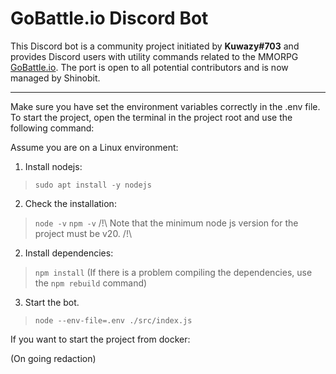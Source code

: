 # GoBattle.io Discord Bot

This Discord bot is a community project initiated by __Kuwazy#703__ and provides Discord users with utility commands related to the MMORPG [GoBattle.io](https://gobattle.io/).
The port is open to all potential contributors and is now managed by Shinobit.

-----------------

Make sure you have set the environment variables correctly in the .env file.
To start the project, open the terminal in the project root and use the following command:

Assume you are on a Linux environment:

1. Install nodejs:
> `sudo apt install -y nodejs`

2. Check the installation:
> `node -v`
> `npm -v`
/!\ Note that the minimum node js version for the project must be v20. /!\

2. Install dependencies:
> `npm install`
(If there is a problem compiling the dependencies, use the `npm rebuild` command)

3. Start the bot.
> `node --env-file=.env ./src/index.js`

If you want to start the project from docker:

(On going redaction)
